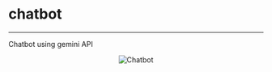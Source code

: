 # chatbot

---

 Chatbot using gemini API

<p align="center">
    <img src="https://github.com/dibyasn/chatbot/assets/42934757/89058190-5d73-49ba-9258-5e6ee78dd20a" alt="Chatbot">
</p>
